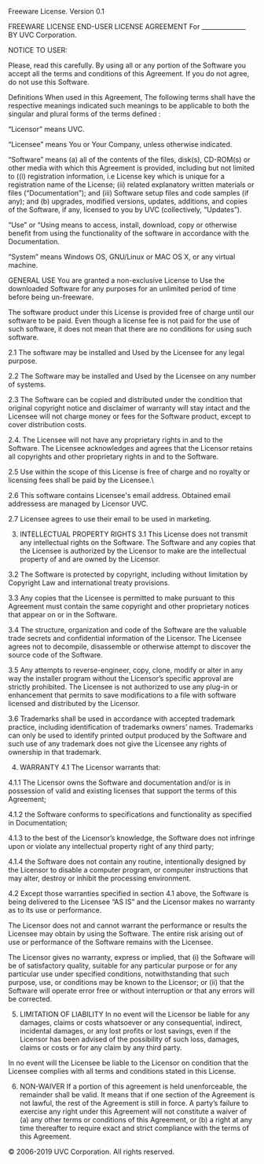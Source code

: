 Freeware License. Version 0.1

 

FREEWARE LICENSE END-USER LICENSE AGREEMENT For ______________ BY UVC Corporation.

 

NOTICE TO USER:

Please, read this carefully. By using all or any portion of the Software you accept all the terms and conditions of this Agreement. If you do not agree, do not use this Software.

 

Definitions
When used in this Agreement, The following terms shall have the respective meanings indicated such meanings to be applicable to both the singular and plural forms of the terms defined :

 

“Licensor” means UVC.

 

“Licensee” means You or Your Company, unless otherwise indicated.

 

“Software” means (a) all of the contents of the files, disk(s), CD-ROM(s) or other media with which this Agreement is provided, including but not limited to ((i) registration information, i.e License key which is unique for a registration name of the License; (ii) related explanatory written materials or files  (“Documentation”); and (iii) Software setup files and code samples (if any); and (b) upgrades, modified versions, updates, additions, and copies of the Software, if any, licensed to you by UVC (collectively, “Updates”).

 

“Use” or “Using means to access, install, download, copy or otherwise benefit from using the functionality of the software in accordance with the Documentation.

 

“System” means Windows OS, GNU/Linux or MAC OS X, or any virtual machine.

 

GENERAL USE
You are granted a non-exclusive License to Use the downloaded Software for any purposes for an unlimited period of time before being un-freeware.

The software product under this License is provided free of charge until our software to be paid. Even though a license fee is not paid for the use of such software, it does not mean that there are no conditions for using such software.

 

2.1 The software may be installed and Used by the Licensee for any legal purpose.

2.2 The Software may be installed and Used by the Licensee on any number of systems.

2.3 The Software can be copied and distributed under the condition that original copyright notice and disclaimer of warranty will stay intact and the Licensee will not charge money or fees for the Software product, except to cover distribution costs.

2.4. The Licensee will not have any proprietary rights in and to the Software. The Licensee acknowledges and agrees that the Licensor retains all copyrights and other proprietary rights in and to the Software.

2.5 Use within the scope of this License is free of charge and no royalty or licensing fees shall be paid by the Licensee.\

2.6 This software contains Licensee's email address. Obtained email addressess are managed by Licensor UVC.

2.7 Licensee agrees to use their email to be used in marketing.

3. INTELLECTUAL PROPERTY RIGHTS
3.1 This License does not transmit any intellectual rights on the Software. The Software and any copies that the Licensee is authorized by the Licensor to make are the intellectual property of and are owned by the Licensor.

3.2 The Software is protected by copyright, including without limitation by Copyright Law and international treaty provisions.

3.3 Any copies that the Licensee is permitted to make pursuant to this Agreement must contain the same copyright and other proprietary notices that appear on or in the Software.

3.4 The structure, organization and code of the Software are the valuable trade secrets and confidential information of the Licensor. The Licensee agrees not to decompile, disassemble or otherwise attempt to discover the source code of the Software.

3.5 Any attempts to reverse-engineer, copy, clone, modify or alter in any way the installer program without the Licensor’s specific approval are strictly prohibited. The Licensee is not authorized to use any plug-in or enhancement that permits to save modifications to a file with software licensed and distributed by the Licensor.

3.6 Trademarks shall be used in accordance with accepted trademark practice, including identification of trademarks owners’ names. Trademarks can only be used to identify printed output produced by the Software and such use of any trademark does not give the Licensee any rights of ownership in that trademark.

4. WARRANTY
4.1 The Licensor warrants that:

4.1.1 The Licensor owns the Software and documentation and/or is in possession of valid and existing licenses that support the terms of this Agreement;

4.1.2 the Software conforms to specifications and functionality as specified in Documentation;

4.1.3 to the best of the Licensor’s knowledge, the Software does not infringe upon or violate any intellectual property right of any third party;

4.1.4 the Software does not contain any routine, intentionally designed by the Licensor to disable a computer program, or computer instructions that may alter, destroy or inhibit the processing environment.

4.2 Except those warranties specified in section 4.1 above, the Software is being delivered to the Licensee “AS IS” and the Licensor makes no warranty as to its use or performance.

The Licensor does not and cannot warrant the performance or results the Licensee may obtain by using the Software. The entire risk arising out of use or performance of the Software remains with the Licensee.

The Licensor gives no warranty, express or implied, that (i) the Software will be of satisfactory quality, suitable for any particular purpose or for any particular use under specified conditions, notwithstanding that such purpose, use, or conditions may be known to the Licensor; or (ii) that the Software will operate error free or without interruption or that any errors will be corrected.

5. LIMITATION OF LIABILITY
In no event will the Licensor be liable for any damages, claims or costs whatsoever or any consequential, indirect, incidental damages, or any lost profits or lost savings, even if the Licensor has been advised of the possibility of such loss, damages, claims or costs or for any claim by any third party.

In no event will the Licensee be liable to the Licensor on condition that the Licensee complies with all terms and conditions stated in this License.

6. NON-WAIVER
If a portion of this agreement is held unenforceable, the remainder shall be valid. It means that if one section of the Agreement is not lawful, the rest of the Agreement is still in force. A party’s failure to exercise any right under this Agreement will not constitute a waiver of (a) any other terms or conditions of this Agreement, or (b) a right at any time thereafter to require exact and strict compliance with the terms of this Agreement.

 

© 2006-2019 UVC Corporation. All rights reserved.
